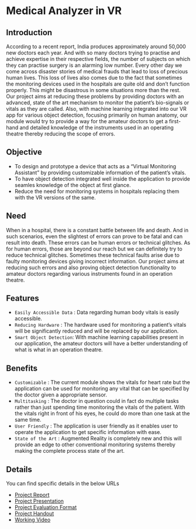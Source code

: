 # Medical Analyzer in VR

## Introduction

According to a recent report, India produces approximately around 50,000 new doctors each year. And with so many doctors trying to practise and achieve expertise in their respective fields, the number of subjects on which they can practise surgery is an alarming low number. Every other day we come across disaster stories of medical frauds that lead to loss of precious human lives. This loss of lives also comes due to the fact that sometimes the monitoring devices used in the hospitals are quite old and don’t function properly. This might be disastrous in some situations more than the rest. Our project aims at reducing these problems by providing doctors with an advanced, state of the art mechanism to monitor the patient’s bio-signals or vitals as they are called. Also, with machine learning integrated into our VR app for various object detection, focusing primarily on human anatomy, our module would try to provide a way for the amateur doctors to get a first-hand and detailed knowledge of the instruments used in an operating theatre thereby reducing the scope of errors.

## Objective

- To design and prototype a device that acts as a “Virtual Monitoring Assistant” by providing customizable information of the patient’s vitals.
- To have object detection integrated well inside the application to provide seamles knowledge of the object at first glance.
- Reduce the need for monitoring systems in hospitals replacing them with the VR versions of the same.

## Need

When in a hospital, there is a constant battle between life and death. And in such scenarios, even the slightest of errors can prove to be fatal and can result into death. These errors can be human errors or technical glitches. As for human errors, those are beyond our reach but we can definitely try to reduce technical glitches. Sometimes these technical faults arise due to faulty monitoring devices giving incorrect information. Our project aims at reducing such errors and also proving object detection functionality to amateur doctors regarding various instruments found in an operation theatre.

## Features

- `Easily Accessible Data` : Data regarding human body vitals is easily accessible.
- `Reducing Hardware` : The hardware used for monitoring a patient’s vitals will be significantly reduced and will be replaced by our application.
- `Smart Object Detection`: With machine learning capabilities present in our application, the amateur doctors will have a better understanding of what is what in an operation theatre.

## Benefits

- `Customizable` : The current module shows the vitals for heart rate but the application can be used for monitoring any vital that can be specified by the doctor given a appropriate sensor.
- `Multitasking` : The doctor in question could in fact do multiple tasks rather than just spending time monitoring the vitals of the patient. With the vitals right in front of his eyes, he could do more than one task at the same time.
- `User Friendly` : The application is user friendly as it enables user to operate the application to get specific information with ease.
- `State of the Art` : Augmented Reality is completely new and this will provide an edge to other conventional monitoring systems thereby making the complete process state of the art.

## Details

You can find specific details in the below URLs

- [Project Report](final-report.pdf)
- [Project Presentation](presentation.pdf)
- [Project Evaluation Format](evaluation-sheet.pdf)
- [Project Handout](handout.pdf)
- [Working Video](working-video.mp4)
